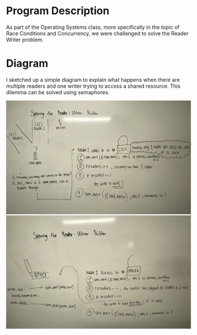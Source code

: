 # Program Description
As part of the Operating Systems class, more specifically in the topic of Race Conditions and Concurrency, we were challenged to solve the Reader Writer problem. 

# Diagram
I sketched up a simple diagram to explain what happens when there are multiple readers and one writer trying to access a shared resource. This dilemma can be solved using semaphores.


![Sketch1](https://github.com/jbenite2/Operating-Systems/blob/main/homework_B/reader-writer-1.jpg)
![Sketch2](https://github.com/jbenite2/Operating-Systems/blob/main/homework_B/reader-writer-2.jpg)